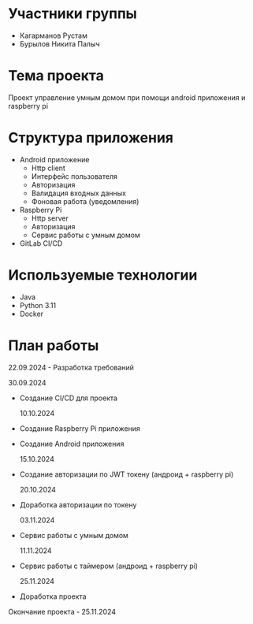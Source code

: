 # Участники группы

- Кагарманов Рустам
- Бурылов Никита Палыч

# Тема проекта

Проект управление умным домом при помощи android приложения и raspberry pi

# Структура приложения

- Android приложение
  - Http client
  - Интерфейс пользователя
  - Авторизация
  - Валидация входных данных
  - Фоновая работа (уведомления)
- Raspberry Pi
  - Http server
  - Авторизация
  - Сервис работы с умным домом
- GitLab CI/CD

# Используемые технологии

- Java
- Python 3.11
- Docker

# План работы

22.09.2024 - Разработка требований

30.09.2024

- Создание CI/CD для проекта

  10.10.2024

- Создание Raspberry Pi приложения
- Создание Android приложения

  15.10.2024

- Создание авторизации по JWT токену (андроид + raspberry pi)

  20.10.2024

- Доработка авторизации по токену

  03.11.2024

- Сервис работы с умным домом

  11.11.2024

- Сервис работы с таймером (андроид + raspberry pi)

  25.11.2024

- Доработка проекта

Окончание проекта - 25.11.2024
